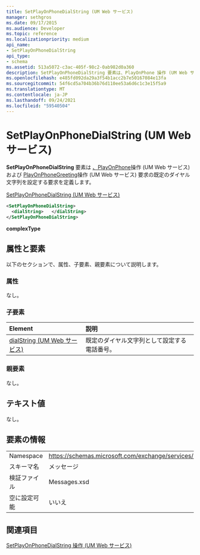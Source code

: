 ```yaml
---
title: SetPlayOnPhoneDialString (UM Web サービス)
manager: sethgros
ms.date: 09/17/2015
ms.audience: Developer
ms.topic: reference
ms.localizationpriority: medium
api_name:
- SetPlayOnPhoneDialString
api_type:
- schema
ms.assetid: 513a5072-c3ac-405f-98c2-0ab982d0a360
description: SetPlayOnPhoneDialString 要素は、PlayOnPhone 操作 (UM Web サービス) および PlayOnPhoneGreeting 操作 (UM Web サービス) 要求の既定のダイヤル文字列を設定する要求を定義します。
ms.openlocfilehash: e485fd092da29a3f54b1acc2b7e50167084e13fa
ms.sourcegitcommit: 54f6cd5a704b36b76d110ee53a6d6c1c3e15f5a9
ms.translationtype: MT
ms.contentlocale: ja-JP
ms.lasthandoff: 09/24/2021
ms.locfileid: "59540504"
---
```

# <a name="setplayonphonedialstring-um-web-service"></a>SetPlayOnPhoneDialString (UM Web サービス)

**SetPlayOnPhoneDialString** 要素は [、PlayOnPhone](playonphone-operation-um-web-service.md)操作 (UM Web サービス) および [PlayOnPhoneGreeting](playonphonegreeting-operation-um-web-service.md)操作 (UM Web サービス) 要求の既定のダイヤル文字列を設定する要求を定義します。 
  
[SetPlayOnPhoneDialString (UM Web サービス)](setplayonphonedialstring-um-web-service.md)
  
```xml
<SetPlayOnPhoneDialString>
  <dialString>   </dialString>
</SetPlayOnPhoneDialString>
```

 **complexType**
## <a name="attributes-and-elements"></a>属性と要素

以下のセクションで、属性、子要素、親要素について説明します。
  
### <a name="attributes"></a>属性

なし。
  
### <a name="child-elements"></a>子要素

|**Element**|**説明**|
|:-----|:-----|
|[dialString (UM Web サービス)](dialstring-um-web-service.md) <br/> |既定のダイヤル文字列として設定する電話番号。  <br/> |
   
### <a name="parent-elements"></a>親要素

なし。
  
## <a name="text-value"></a>テキスト値

なし。
  
## <a name="element-information"></a>要素の情報

|||
|:-----|:-----|
|Namespace  <br/> |https://schemas.microsoft.com/exchange/services/2006/messages  <br/> |
|スキーマ名  <br/> |メッセージ  <br/> |
|検証ファイル  <br/> |Messages.xsd  <br/> |
|空に設定可能  <br/> |いいえ  <br/> |
   
## <a name="see-also"></a>関連項目



[SetPlayOnPhoneDialString 操作 (UM Web サービス)](setplayonphonedialstring-operation-um-web-service.md)

